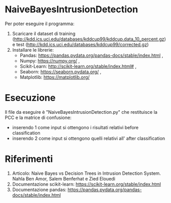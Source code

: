 # NaiveBayesIntrusionDetection
Per poter eseguire il programma:
1. Scaricare il dataset di training (http://kdd.ics.uci.edu/databases/kddcup99/kddcup.data_10_percent.gz) e test (http://kdd.ics.uci.edu/databases/kddcup99/corrected.gz)
2. Installare le librerie: 
      - Pandas: https://pandas.pydata.org/pandas-docs/stable/index.html ,
      - Numpy: https://numpy.org/ , 
      - Scikit-Learn: http://scikit-learn.org/stable/index.html# , 
      - Seaborn: https://seaborn.pydata.org/ ,
      - Matplotlib: https://matplotlib.org/

# Esecuzione
Il file da eseguire è "NaiveBayesIntrusionDetection.py" che restituisce la PCC e la matrice di confusione: 
  - inserendo 1 come input si ottengono i risultati relativi before classification
  - inserendo 2 come input si ottengono quelli relativi all' after classification

# Riferimenti
1. Articolo: Naive Bayes vs Decision Trees in Intrusion Detection System. Nahla Ben Amor, Salem Benferhat e Zied Elouedi
2. Documentazione scikit-learn: https://scikit-learn.org/stable/index.html
3. Documentazione pandas: https://pandas.pydata.org/pandas-docs/stable/index.html
